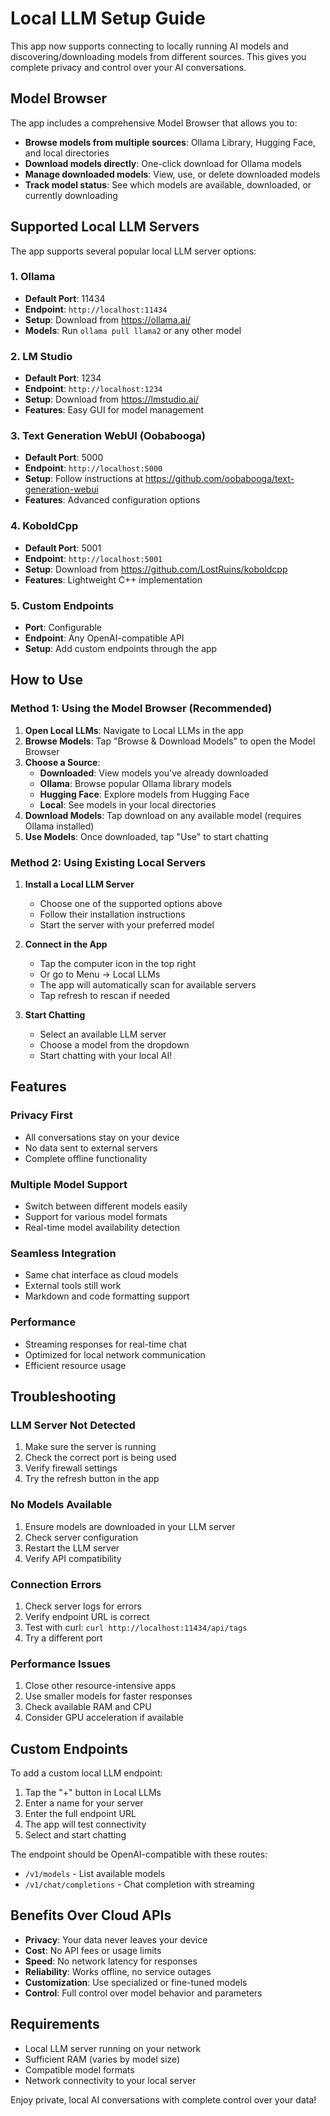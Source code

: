 # Local LLM Setup Guide

This app now supports connecting to locally running AI models and discovering/downloading models from different sources. This gives you complete privacy and control over your AI conversations.

## Model Browser

The app includes a comprehensive Model Browser that allows you to:

- **Browse models from multiple sources**: Ollama Library, Hugging Face, and local directories
- **Download models directly**: One-click download for Ollama models
- **Manage downloaded models**: View, use, or delete downloaded models
- **Track model status**: See which models are available, downloaded, or currently downloading

## Supported Local LLM Servers

The app supports several popular local LLM server options:

### 1. Ollama
- **Default Port**: 11434
- **Endpoint**: `http://localhost:11434`
- **Setup**: Download from https://ollama.ai/
- **Models**: Run `ollama pull llama2` or any other model

### 2. LM Studio
- **Default Port**: 1234
- **Endpoint**: `http://localhost:1234`
- **Setup**: Download from https://lmstudio.ai/
- **Features**: Easy GUI for model management

### 3. Text Generation WebUI (Oobabooga)
- **Default Port**: 5000
- **Endpoint**: `http://localhost:5000`
- **Setup**: Follow instructions at https://github.com/oobabooga/text-generation-webui
- **Features**: Advanced configuration options

### 4. KoboldCpp
- **Default Port**: 5001
- **Endpoint**: `http://localhost:5001`
- **Setup**: Download from https://github.com/LostRuins/koboldcpp
- **Features**: Lightweight C++ implementation

### 5. Custom Endpoints
- **Port**: Configurable
- **Endpoint**: Any OpenAI-compatible API
- **Setup**: Add custom endpoints through the app

## How to Use

### Method 1: Using the Model Browser (Recommended)

1. **Open Local LLMs**: Navigate to Local LLMs in the app
2. **Browse Models**: Tap "Browse & Download Models" to open the Model Browser
3. **Choose a Source**: 
   - **Downloaded**: View models you've already downloaded
   - **Ollama**: Browse popular Ollama library models
   - **Hugging Face**: Explore models from Hugging Face
   - **Local**: See models in your local directories
4. **Download Models**: Tap download on any available model (requires Ollama installed)
5. **Use Models**: Once downloaded, tap "Use" to start chatting

### Method 2: Using Existing Local Servers

1. **Install a Local LLM Server**
   - Choose one of the supported options above
   - Follow their installation instructions
   - Start the server with your preferred model

2. **Connect in the App**
   - Tap the computer icon in the top right
   - Or go to Menu → Local LLMs
   - The app will automatically scan for available servers
   - Tap refresh to rescan if needed

3. **Start Chatting**
   - Select an available LLM server
   - Choose a model from the dropdown
   - Start chatting with your local AI!

## Features

### Privacy First
- All conversations stay on your device
- No data sent to external servers
- Complete offline functionality

### Multiple Model Support
- Switch between different models easily
- Support for various model formats
- Real-time model availability detection

### Seamless Integration
- Same chat interface as cloud models
- External tools still work
- Markdown and code formatting support

### Performance
- Streaming responses for real-time chat
- Optimized for local network communication
- Efficient resource usage

## Troubleshooting

### LLM Server Not Detected
1. Make sure the server is running
2. Check the correct port is being used
3. Verify firewall settings
4. Try the refresh button in the app

### No Models Available
1. Ensure models are downloaded in your LLM server
2. Check server configuration
3. Restart the LLM server
4. Verify API compatibility

### Connection Errors
1. Check server logs for errors
2. Verify endpoint URL is correct
3. Test with curl: `curl http://localhost:11434/api/tags`
4. Try a different port

### Performance Issues
1. Close other resource-intensive apps
2. Use smaller models for faster responses
3. Check available RAM and CPU
4. Consider GPU acceleration if available

## Custom Endpoints

To add a custom local LLM endpoint:

1. Tap the "+" button in Local LLMs
2. Enter a name for your server
3. Enter the full endpoint URL
4. The app will test connectivity
5. Select and start chatting

The endpoint should be OpenAI-compatible with these routes:
- `/v1/models` - List available models
- `/v1/chat/completions` - Chat completion with streaming

## Benefits Over Cloud APIs

- **Privacy**: Your data never leaves your device
- **Cost**: No API fees or usage limits
- **Speed**: No network latency for responses
- **Reliability**: Works offline, no service outages
- **Customization**: Use specialized or fine-tuned models
- **Control**: Full control over model behavior and parameters

## Requirements

- Local LLM server running on your network
- Sufficient RAM (varies by model size)
- Compatible model formats
- Network connectivity to your local server

Enjoy private, local AI conversations with complete control over your data!